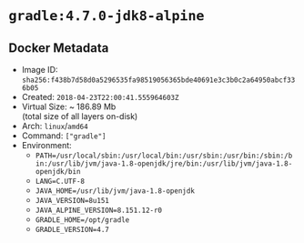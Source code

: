 # `gradle:4.7.0-jdk8-alpine`

## Docker Metadata

- Image ID: `sha256:f438b7d58d0a5296535fa98519056365bde40691e3c3b0c2a64950abcf336b05`
- Created: `2018-04-23T22:00:41.555964603Z`
- Virtual Size: ~ 186.89 Mb  
  (total size of all layers on-disk)
- Arch: `linux`/`amd64`
- Command: `["gradle"]`
- Environment:
  - `PATH=/usr/local/sbin:/usr/local/bin:/usr/sbin:/usr/bin:/sbin:/bin:/usr/lib/jvm/java-1.8-openjdk/jre/bin:/usr/lib/jvm/java-1.8-openjdk/bin`
  - `LANG=C.UTF-8`
  - `JAVA_HOME=/usr/lib/jvm/java-1.8-openjdk`
  - `JAVA_VERSION=8u151`
  - `JAVA_ALPINE_VERSION=8.151.12-r0`
  - `GRADLE_HOME=/opt/gradle`
  - `GRADLE_VERSION=4.7`
